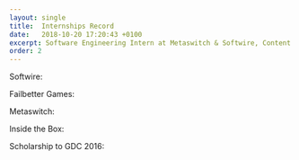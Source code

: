 ```yaml
---
layout: single
title:  Internships Record
date:   2018-10-20 17:20:43 +0100
excerpt: Software Engineering Intern at Metaswitch & Softwire, Content Intern at Failbetter Games
order: 2
---
```


Softwire: 

Failbetter Games: 

Metaswitch: 

Inside the Box: 

Scholarship to GDC 2016: